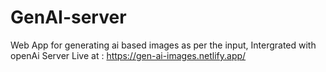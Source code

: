 # GenAI-server
Web App for generating ai based images as per the input, Intergrated with openAi 
Server Live at : https://gen-ai-images.netlify.app/
